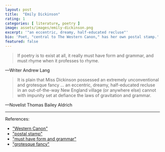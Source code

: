 ```yaml
---
layout: post
title:  "Emily Dickinson"
rating: 1
categories: [ literature, poetry ]
image: assets/images/emily-dickinson.png
excerpt: '"an eccentric, dreamy, half-educated recluse"'
bio: 'Poet, "central to The Western Canon," has her own postal stamp.'
featured: false
---
```


> If poetry is to exist at all, it really must have form and grammar, and must rhyme when it professes to rhyme.

—Writer Andrew Lang

> It is plain that Miss Dickinson possessed an extremely unconventional and grotesque fancy ... an eccentric, dreamy, half-educated recluse in an out-of-the-way New England village (or anywhere else) cannot with impunity set at defiance the laws of gravitation and grammar.

—Novelist Thomas Bailey Aldrich

---

References:

- ["Western Canon"](https://en.wikipedia.org/wiki/The_Western_Canon)
- ["postal stamp"](https://postalmuseum.si.edu/exhibition/women-on-stamps-part-3-literature-poets/emily-dickinson)
- ["must have form and grammar"](https://en.wikipedia.org/wiki/Emily_Dickinson#cite_ref-169)
- ["grotesque fancy"](https://en.wikipedia.org/wiki/Emily_Dickinson#cite_ref-180)
